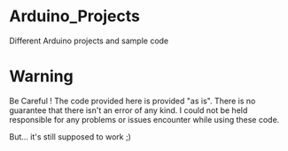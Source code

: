 Arduino_Projects
================

Different Arduino projects and sample code

Warning
=====
Be Careful ! The code provided here is provided "as is". There is no guarantee that there isn't an error of any kind. I could not be 
held responsible for any problems or issues encounter while using these code.

But... it's still supposed to work ;)